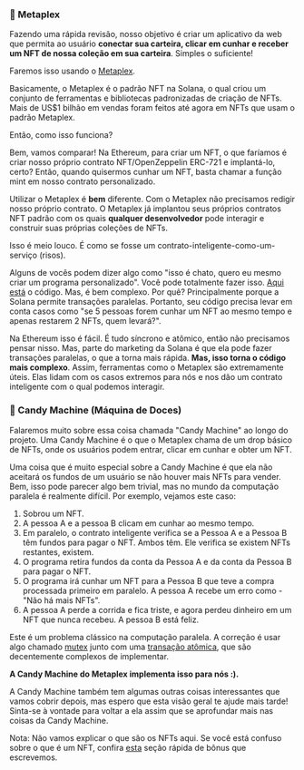 ### 🐸 Metaplex

Fazendo uma rápida revisão, nosso objetivo é criar um aplicativo da web que permita ao usuário **conectar sua carteira, clicar em cunhar e receber um NFT de nossa coleção em sua carteira**. Simples o suficiente!

Faremos isso usando o [Metaplex](https://www.metaplex.com).

Basicamente, o Metaplex é o padrão NFT na Solana, o qual criou um conjunto de ferramentas e bibliotecas padronizadas de criação de NFTs. Mais de US$1 bilhão em vendas foram feitos até agora em NFTs que usam o padrão Metaplex.

Então, como isso funciona?

Bem, vamos comparar! Na Ethereum, para criar um NFT, o que faríamos é criar nosso próprio contrato NFT/OpenZeppelin ERC-721 e implantá-lo, certo? Então, quando quisermos cunhar um NFT, basta chamar a função mint em nosso contrato personalizado.

Utilizar o Metaplex é **bem** diferente. Com o Metaplex não precisamos redigir nosso próprio contrato. O Metaplex já implantou seus próprios contratos NFT padrão com os quais **qualquer desenvolvedor** pode interagir e construir suas próprias coleções de NFTs.

Isso é meio louco. É como se fosse um contrato-inteligente-como-um-serviço (risos).

Alguns de vocês podem dizer algo como "isso é chato, quero eu mesmo criar um programa personalizado". Você pode totalmente fazer isso. [Aqui está](https://github.com/metaplex-foundation/metaplex-program-library/blob/master/candy-machine/program/src/lib.rs) o código. Mas, é bem complexo. Por quê? Principalmente porque a Solana permite transações paralelas. Portanto, seu código precisa levar em conta casos como "se 5 pessoas forem cunhar um NFT ao mesmo tempo e apenas restarem 2 NFTs, quem levará?".

Na Ethereum isso é fácil. É tudo síncrono e atômico, então não precisamos pensar nisso. Mas, parte do marketing da Solana é que ela pode fazer transações paralelas, o que a torna mais rápida. **Mas, isso torna o código mais complexo**. Assim, ferramentas como o Metaplex são extremamente úteis. Elas lidam com os casos extremos para nós e nos dão um contrato inteligente com o qual podemos interagir.

### 🍭 Candy Machine (Máquina de Doces)

Falaremos muito sobre essa coisa chamada "Candy Machine" ao longo do projeto. Uma Candy Machine é o que o Metaplex chama de um drop básico de NFTs, onde os usuários podem entrar, clicar em cunhar e obter um NFT.

Uma coisa que é muito especial sobre a Candy Machine é que ela não aceitará os fundos de um usuário se não houver mais NFTs para vender. Bem, isso pode parecer algo bem trivial, mas no mundo da computação paralela é realmente difícil. Por exemplo, vejamos este caso:

1. Sobrou um NFT.
2. A pessoa A e a pessoa B clicam em cunhar ao mesmo tempo.
3. Em paralelo, o contrato inteligente verifica se a Pessoa A e a Pessoa B têm fundos para pagar o NFT. Ambos têm. Ele verifica se existem NFTs restantes, existem.
4. O programa retira fundos da conta da Pessoa A e da conta da Pessoa B para pagar o NFT.
5. O programa irá cunhar um NFT para a Pessoa B que teve a compra processada primeiro em paralelo. A pessoa A recebe um erro como - "Não há mais NFTs".
6. A pessoa A perde a corrida e fica triste, e agora perdeu dinheiro em um NFT que nunca recebeu. A pessoa B está feliz.

Este é um problema clássico na computação paralela. A correção é usar algo chamado [mutex](https://doc.rust-lang.org/std/sync/struct.Mutex.html) junto com uma [transação atômica](https://en.wikipedia.org/wiki/Atomicity_(database_systems)), que são decentemente complexos de implementar.

**A Candy Machine do Metaplex implementa isso para nós :).**

A Candy Machine também tem algumas outras coisas interessantes que vamos cobrir depois, mas espero que esta visão geral te ajude mais tarde! Sinta-se à vontade para voltar a ela assim que se aprofundar mais nas coisas da Candy Machine.

Nota: Não vamos explicar o que são os NFTs aqui. Se você está confuso sobre o que é um NFT, confira [esta](https://github.com/w3b3d3v/buildspace-projects/blob/main/NFT_Collection/pt-br/Section_1/Lesson_1_What_is_a_NFT.md) seção rápida de bônus que escrevemos.